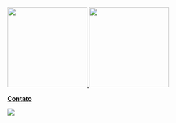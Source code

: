 <div>
<a href="https://github.com/beoipisilon">
<img loading="lazy" height="180em" src="https://github-readme-stats.vercel.app/api/top-langs/?username=beoipisilon&layout=compact&langs_count=7&theme=dracula"/>
<img loading="lazy" height="180em" src="https://github-readme-stats.vercel.app/api?username=beoipisilon&show_icons=true&theme=dracula&include_all_commits=true&count_private=true"/>
</div>

**Contato**

<a href="https://discord.com/users/610857466292338718/" target="_blank"><img loading="lazy" src="https://img.shields.io/badge/-Discord-%230077B5?style=for-the-badge&logo=discord&logoColor=white" target="_blank"></a>   

<!--
**beoipisilon/beoipisilon** is a ✨ _special_ ✨ repository because its `README.md` (this file) appears on your GitHub profile.

Here are some ideas to get you started:

- 🔭 I’m currently working on ...
- 🌱 I’m currently learning ...
- 👯 I’m looking to collaborate on ...
- 🤔 I’m looking for help with ...
- 💬 Ask me about ...
- 📫 How to reach me: ...
- 😄 Pronouns: ...
- ⚡ Fun fact: ...
-->
